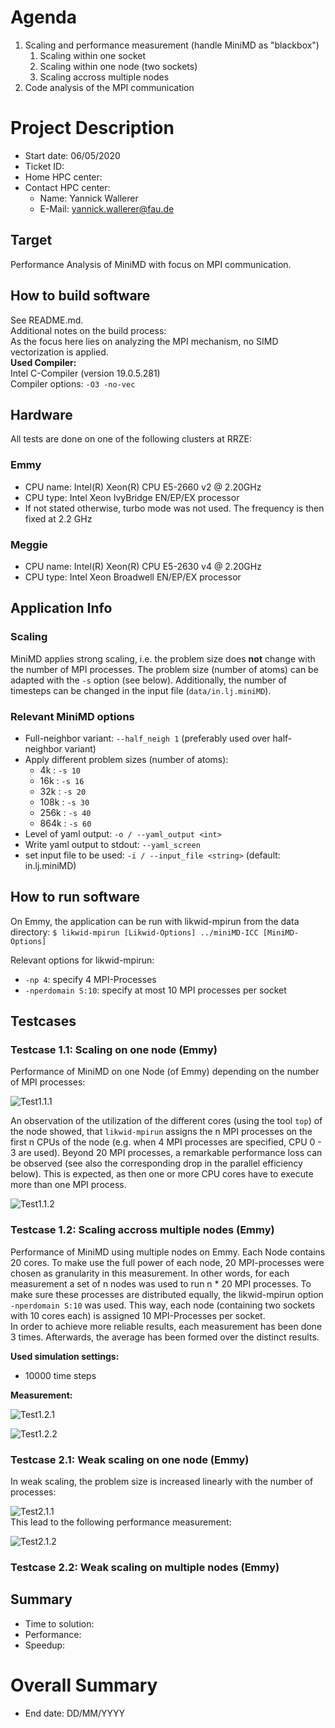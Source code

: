 <!-----------------------------------------------------------------------------
This document should be written based on the Github flavored markdown specs:
https://github.github.com/gfm/
It can be converted to html or pdf with pandoc:
pandoc -s -o logbook.html  -f gfm -t html logbook.md
pandoc test.txt -o test.pdf
or with the kramdown converter:
kramdown --template document  -i GFM  -o html logbook.md

If checked in as part of a github project html is automatically generated if
using the github web interface.

Optional: Document how much time was spent. A simple python command line tool
for time tracking is [Watson](http://tailordev.github.io/Watson/).
------------------------------------------------------------------------------>

<!-----------------------------------------------------------------------------
The Agenda section is a scratchpad area for planning and Todo list
------------------------------------------------------------------------------>
# Agenda
1. Scaling and performance measurement (handle MiniMD as "blackbox")
   1. Scaling within one socket
   2. Scaling within one node (two sockets)
   3. Scaling accross multiple nodes
2. Code analysis of the MPI communication
<!--
Example for referencing an image:

![Plot title](figures/example.png "ALT Text")
-->
<!-----------------------------------------------------------------------------
START BLOCK PREAMBLE -  Global information required in all steps: Add all
information required to build and benchmark the application. Should be extended
and maintained during the project.
------------------------------------------------------------------------------>
# Project Description

* Start date: 06/05/2020
* Ticket ID:
* Home HPC center:
* Contact HPC center:
   * Name: Yannick Wallerer
   * E-Mail: yannick.wallerer@fau.de

<!-----------------------------------------------------------------------------
Formulate a clear and specific performance target
------------------------------------------------------------------------------>
## Target
Performance Analysis of MiniMD with focus on MPI communication.


## How to build software
See README.md.  
Additional notes on the build process:  
As the focus here lies on analyzing the MPI mechanism, no SIMD vectorization is applied.  
**Used Compiler:**  
Intel C-Compiler (version 19.0.5.281)  
Compiler options: `-O3 -no-vec` 

## Hardware
All tests are done on one of the following clusters at RRZE:
### Emmy
* CPU name:	Intel(R) Xeon(R) CPU E5-2660 v2 @ 2.20GHz
* CPU type:	Intel Xeon IvyBridge EN/EP/EX processor
* If not stated otherwise, turbo mode was not used. The frequency is then fixed at 2.2 GHz
### Meggie
* CPU name:	Intel(R) Xeon(R) CPU E5-2630 v4 @ 2.20GHz
* CPU type:	Intel Xeon Broadwell EN/EP/EX processor


## Application Info

### Scaling
MiniMD applies strong scaling, i.e. the problem size does **not** change with the number of MPI processes. The problem size (number of atoms) can be adapted with the `-s` option (see below). Additionally, the number of timesteps can be changed in the input file (`data/in.lj.miniMD`).

### Relevant MiniMD options
* Full-neighbor variant: `--half_neigh 1` (preferably used over half-neighbor variant)
* Apply different problem sizes (number of atoms):
   * 4k   : `-s 10`
   * 16k  : `-s 16`
   * 32k  : `-s 20`
   * 108k : `-s 30`
   * 256k : `-s 40`
   * 864k : `-s 60`
* Level of yaml output: `-o / --yaml_output <int>`
* Write yaml output to stdout: `--yaml_screen`
* set input file to be used: `-i / --input_file <string>` (default: in.lj.miniMD)



## How to run software
On Emmy, the application can be run with likwid-mpirun from the data directory:
`$ likwid-mpirun [Likwid-Options] ../miniMD-ICC [MiniMD-Options]`

Relevant options for likwid-mpirun:
* `-np 4`: specify 4 MPI-Processes
* `-nperdomain S:10`: specify at most 10 MPI processes per socket

<!-----------------------------------------------------------------------------
Test Documentation:
------------------------------------------------------------------------------>

## Testcases
### Testcase 1.1: Scaling on one node (Emmy)
Performance of MiniMD on one Node (of Emmy) depending on the number of MPI processes:

![Test1.1.1](testcase_1_1_single_node/single_node_speedup.png?raw=true "Test1.1.1")

An observation of the utilization of the different cores (using the tool `top`) of the node showed, that `likwid-mpirun` assigns the n MPI processes on the first n CPUs of the node (e.g. when 4 MPI processes are specified, CPU 0 - 3 are used).
Beyond 20 MPI processes, a remarkable performance loss can be observed (see also the corresponding drop in the parallel efficiency below). This is expected, as then one or more CPU cores have to execute more than one MPI process.

![Test1.1.2](testcase_1_1_single_node/single_node_parallel_efficiency.png?raw=true "Test1.1.2")

### Testcase 1.2: Scaling accross multiple nodes (Emmy)
Performance of MiniMD using multiple nodes on Emmy. Each Node contains 20 cores. To make use the full power of each node, 20 MPI-processes were chosen as granularity in this measurement. In other words, for each measurement a set of n nodes was used to run n * 20 MPI processes. To make sure these processes are distributed equally, the likwid-mpirun option `-nperdomain S:10` was used. This way, each node (containing two sockets with 10 cores each) is assigned 10 MPI-Processes per socket.  
In order to achieve more reliable results, each measurement has been done 3 times. Afterwards, the average has been formed over the distinct results.

**Used simulation settings:**  
* 10000  time steps

**Measurement:**

![Test1.2.1](testcase_1_2_many_node/many_node_speedup.png?raw=true "Test1.2.1")
<br/>

![Test1.2.2](testcase_1_2_many_node/many_node_parallel_efficiency.png?raw=true "Test1.2.2")


### Testcase 2.1: Weak scaling on one node (Emmy)
In weak scaling, the problem size is increased linearly with the number of processes:

![Test2.1.1](testcase_1_3_weak_scaling/problem_size_single.png?raw=true "Test2.1.1")
<br/>
This lead to the following performance measurement:  

![Test2.1.2](testcase_1_3_weak_scaling/performance_single_node.png?raw=true "Test2.1.2")


### Testcase 2.2: Weak scaling on multiple nodes (Emmy)


<!--
## Result <NAME-TAG>-<ID>
### Problem: <DESCRIPTION>
### Measurement <NAME-TAG>-<ID>.1
-->
<!--
Example for table:

| NP | runtime |
|----|---------|
| 1  | 2558.89 |
| 2  | 1425.20 |
| 4  | 741.97  |
| 8  | 449.23  |
| 10 | 371.39  |
| 20 | 233.90  |

```
Verbatim Text
```
-->


<!-----------------------------------------------------------------------------
Document the initial performance which serves as baseline for further progress
and is used to compute the achieved speedup. Document exactly how the baseline
was created.
------------------------------------------------------------------------------>
<!--
## Baseline
-->
<!--
* Time to solution:
* Performance:
-->

<!-----------------------------------------------------------------------------
Explain which tool was used and how the measurements were done. Store and
reference the results. If applicable discuss and explain profiles.
------------------------------------------------------------------------------>
<!--
## Performance Profile <NAME-TAG>-<ID>.2
-->

<!-----------------------------------------------------------------------------
Analysis and insights extracted from benchmarking results. Planning of more
benchmarks.
------------------------------------------------------------------------------>
<!--
## Analysis <NAME-TAG>-<ID>.3
-->


<!-----------------------------------------------------------------------------
Document all changes with  filepath:linenumber and explanation what was changed
and why. Create patch if applicable and store patch in referenced file.
------------------------------------------------------------------------------>
<!--
## Optimisation <NAME-TAG>-<ID>.4: <DESCRIPTION>
-->


<!-----------------------------------------------------------------------------
###############################################################################
END BLOCK BENCHMARKING
###############################################################################
------------------------------------------------------------------------------>

<!-----------------------------------------------------------------------------
Wrap up the final result and discuss the speedup.
Optional: Document how much time was spent. A simple python command line tool
for time tracking is [Watson](http://tailordev.github.io/Watson/).
------------------------------------------------------------------------------>
## Summary

* Time to solution:
* Performance:
* Speedup:

<!--
## Effort

* Time spent:
-->

<!-----------------------------------------------------------------------------
END BLOCK ANALYST
------------------------------------------------------------------------------>

<!-----------------------------------------------------------------------------
START BLOCK SUMMARY - This block is only required if multiple analysts worked
on the project.
------------------------------------------------------------------------------>
# Overall Summary

* End date: DD/MM/YYYY

<!--
## Total Effort

* Total time spent:
* Estimated core hours saved:
-->
<!-----------------------------------------------------------------------------
END BLOCK SUMMARY
------------------------------------------------------------------------------>

